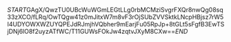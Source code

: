 $START$GAgX/QwzTU0UBcWuWGmLEGtLLg0rbMCMziSvgrFXQr8nwQg08sq33zXCO/fLRq/OwTQgw41z0mJitxW7m8vF3rOjSUbZVVSktkLNcpHBjsz7rW5I4UDYOWXWZUYQPEJdRJmjhVQbher9mEarjFu05RpJp+8tGLt5sFgfB3EwTSjDNj6lO8f2uyzATfWC/T11GUWsFOkJw4zqtvJXyM8CXw==$END$